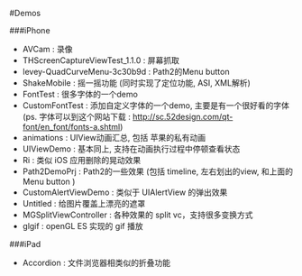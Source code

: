 #Demos

###iPhone
* AVCam : 录像
* THScreenCaptureViewTest_1.1.0 : 屏幕抓取
* levey-QuadCurveMenu-3c30b9d : Path2的Menu button
* ShakeMobile : 摇一摇功能 (同时实现了定位功能, ASI, XML解析)
* FontTest : 很多字体的一个demo
* CustomFontTest : 添加自定义字体的一个demo, 主要是有一个很好看的字体 (ps. 字体可以到这个网站下载 : http://sc.52design.com/qt-font/en_font/fonts-a.shtml)
* animations : UIView动画汇总, 包括 苹果的私有动画
* UIViewDemo : 基本同上, 支持在动画执行过程中停顿查看状态
* Ri : 类似 iOS 应用删除的晃动效果
* Path2DemoPrj : Path2的一些效果 (包括 timeline, 左右划出的view, 和上面的 Menu button )
* CustomAlertViewDemo : 类似于 UIAlertView 的弹出效果
* Untitled : 给图片覆盖上漂亮的遮罩
* MGSplitViewController : 各种效果的 split vc，支持很多变换方式
* glgif : openGL ES 实现的 gif 播放

###iPad
* Accordion : 文件浏览器相类似的折叠功能